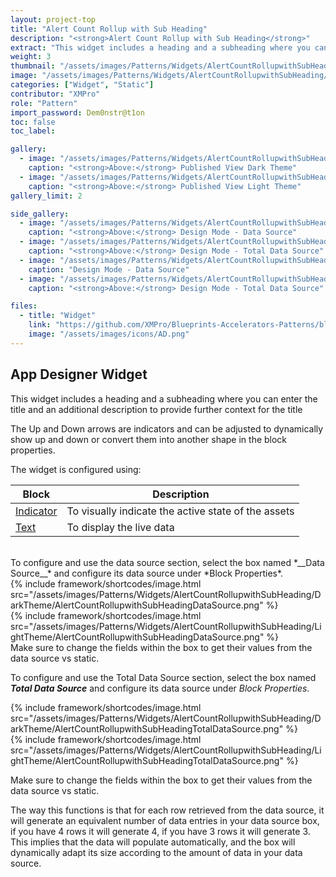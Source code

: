```yaml
---
layout: project-top
title: "Alert Count Rollup with Sub Heading"
description: "<strong>Alert Count Rollup with Sub Heading</strong>"
extract: "This widget includes a heading and a subheading where you can enter the title and an additional description to provide further context for the title."
weight: 3
thumbnail: "/assets/images/Patterns/Widgets/AlertCountRollupwithSubHeading/DarkTheme/AlertCountRollupwithSubHeadingPublishedMode.png"
image: "/assets/images/Patterns/Widgets/AlertCountRollupwithSubHeading/DarkTheme/AlertCountRollupwithSubHeadingPublishedMode.png"
categories: ["Widget", "Static"]
contributor: "XMPro"
role: "Pattern"
import_password: Dem0nstr@t1on
toc: false
toc_label: 

gallery:
  - image: "/assets/images/Patterns/Widgets/AlertCountRollupwithSubHeading/DarkTheme/AlertCountRollupwithSubHeadingPublishedMode.png"
    caption: "<strong>Above:</strong> Published View Dark Theme"
  - image: "/assets/images/Patterns/Widgets/AlertCountRollupwithSubHeading/LightTheme/AlertCountRollupwithSubHeadingPublishedMode.png"
    caption: "<strong>Above:</strong> Published View Light Theme"
gallery_limit: 2

side_gallery:
  - image: "/assets/images/Patterns/Widgets/AlertCountRollupwithSubHeading/DarkTheme/AlertCountRollupwithSubHeadingDataSource.png"
    caption: "<strong>Above:</strong> Design Mode - Data Source"
  - image: "/assets/images/Patterns/Widgets/AlertCountRollupwithSubHeading/DarkTheme/AlertCountRollupwithSubHeadingTotalDataSource.png"
    caption: "<strong>Above:</strong> Design Mode - Total Data Source"
  - image: "/assets/images/Patterns/Widgets/AlertCountRollupwithSubHeading/LightTheme/AlertCountRollupwithSubHeadingDataSource.png"
    caption: "Design Mode - Data Source"
  - image: "/assets/images/Patterns/Widgets/AlertCountRollupwithSubHeading/LightTheme/AlertCountRollupwithSubHeadingTotalDataSource.png"
    caption: "<strong>Above:</strong> Design Mode - Total Data Source"

files:
  - title: "Widget"
    link: "https://github.com/XMPro/Blueprints-Accelerators-Patterns/blob/master/Patterns/Widgets/Alert%20Count%20Rollup%20With%20Subheading.xwid"
    image: "/assets/images/icons/AD.png"
---
```


## App Designer Widget
This widget includes a heading and a subheading where you can enter the title and an additional description to provide further context for the title

The Up and Down arrows are indicators and can be adjusted to dynamically show up and down or convert them into another shape in the block properties.

The widget is configured using: 

| Block                                  | Description                                                  |
| -------------------------------------- | ------------------------------------------------------------ |
| [Indicator](https://documentation.xmpro.com/blocks-toolbox/basic/indicator) | To visually indicate the active state of the assets |
| [Text](https://documentation.xmpro.com/blocks-toolbox/basic/text) | To display the live data |

<br />
To configure and use the data source section, select the box named *__Data Source__* and configure its data source under *Block Properties*.  
<div class="inline_image">{% include framework/shortcodes/image.html src="/assets/images/Patterns/Widgets/AlertCountRollupwithSubHeading/DarkTheme/AlertCountRollupwithSubHeadingDataSource.png" %}</div>
<div class="inline_image">{% include framework/shortcodes/image.html src="/assets/images/Patterns/Widgets/AlertCountRollupwithSubHeading/LightTheme/AlertCountRollupwithSubHeadingDataSource.png" %}</div>
Make sure to change the fields within the box to get their values from the data source vs static.

To configure and use the Total Data Source section, select the box named *__Total Data Source__* and configure its data source under *Block Properties*.  

<div class="inline_image">{% include framework/shortcodes/image.html src="/assets/images/Patterns/Widgets/AlertCountRollupwithSubHeading/DarkTheme/AlertCountRollupwithSubHeadingTotalDataSource.png" %}</div>
<div class="inline_image">{% include framework/shortcodes/image.html src="/assets/images/Patterns/Widgets/AlertCountRollupwithSubHeading/LightTheme/AlertCountRollupwithSubHeadingTotalDataSource.png" %}</div>

Make sure to change the fields within the box to get their values from the data source vs static.

The way this functions is that for each row retrieved from the data source, it will generate an equivalent number of data entries in your data source box, if you have 4 rows it will generate 4, if you have 3 rows it will generate 3. This implies that the data will populate automatically, and the box will dynamically adapt its size according to the amount of data in your data source.